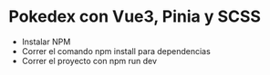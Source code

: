 # Pokedex con Vue3, Pinia y SCSS
- Instalar NPM
- Correr el comando npm install para dependencias
- Correr el proyecto con npm run dev